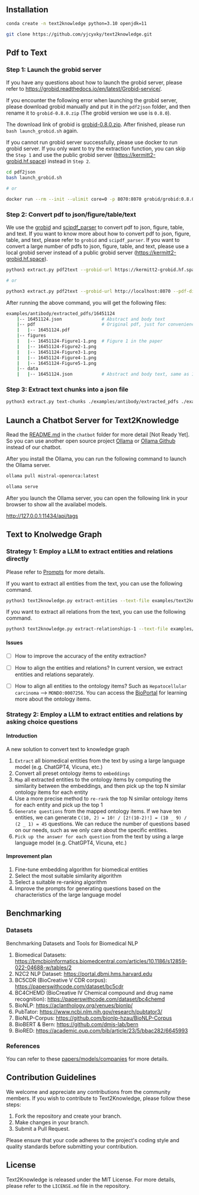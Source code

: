 ## Installation

```bash
conda create -n text2knowledge python=3.10 openjdk=11

git clone https://github.com/yjcyxky/text2knowledge.git
```

## Pdf to Text
### Step 1: Launch the grobid server

If you have any questions about how to launch the grobid server, please refer to https://grobid.readthedocs.io/en/latest/Grobid-service/.

If you encounter the following error when launching the grobid server, please download grobid manually and put it in the `pdf2json` folder, and then rename it to `grobid-0.8.0.zip` (The grobid version we use is `0.8.0`).

The download link of grobid is [grobid-0.8.0.zip](https://github.com/kermitt2/grobid/archive/refs/tags/grobid-0.8.0.zip). After finished, please run `bash launch_grobid.sh` again.

If you cannot run grobid server successfully, please use docker to run grobid server. If you only want to try the extraction function, you can skip the `Step 1` and use the public grobid server (https://kermitt2-grobid.hf.space) instead in `Step 2`.

```bash
cd pdf2json
bash launch_grobid.sh

# or

docker run --rm --init --ulimit core=0 -p 8070:8070 grobid/grobid:0.8.0
```

### Step 2: Convert pdf to json/figure/table/text

We use the [grobid](https://github.com/kermitt2/grobid) and [scipdf_parser](git+https://github.com/titipata/scipdf_parser) to convert pdf to json, figure, table, and text. If you want to know more about how to convert pdf to json, figure, table, and text, please refer to `grobid` and `scipdf_parser`. If you want to convert a large number of pdfs to json, figure, table, and text, please use a local grobid server instead of a public grobid server (https://kermitt2-grobid.hf.space).

```bash
python3 extract.py pdf2text --grobid-url https://kermitt2-grobid.hf.space --pdf-dir ./examples/antibody/pdfs --output-dir ./examples/antibody/extracted_pdfs/

# or 

python3 extract.py pdf2text --grobid-url http://localhost:8070 --pdf-dir ./examples/antibody/pdfs --output-dir ./examples/antibody/extracted_pdfs/
```

After running the above command, you will get the following files:

```bash
examples/antibody/extracted_pdfs/16451124
    |-- 16451124.json               # Abstract and body text
    |-- pdf                         # Original pdf, just for convenience
    |   |-- 16451124.pdf
    |-- figures
    |   |-- 16451124-Figure1-1.png  # Figure 1 in the paper
    |   |-- 16451124-Figure2-1.png
    |   |-- 16451124-Figure3-1.png
    |   |-- 16451124-Figure4-1.png
    |   |-- 16451124-Figure5-1.png
    |-- data
    |   |-- 16451124.json           # Abstract and body text, same as 16451124.json, just for convenience
```

### Step 3: Extract text chunks into a json file

```bash
python3 extract.py text-chunks ./examples/antibody/extracted_pdfs ./examples/antibody/antibody.json
```

## Launch a Chatbot Server for Text2Knowledge

Read the [README.md](chatbot/README.md) in the `chatbot` folder for more detail [Not Ready Yet]. So you can use another open source project [Ollama](https://ollama.ai/) or [Ollama Github](https://github.com/jmorganca/ollama) instead of our chatbot.

After you install the Ollama, you can run the following command to launch the Ollama server.

```bash
ollama pull mistral-openorca:latest

ollama serve
```

After you launch the Ollama server, you can open the following link in your browser to show all the availabel models.

http://127.0.0.1:11434/api/tags


## Text to Knolwedge Graph
### Strategy 1: Employ a LLM to extract entities and relations directly

Please refer to [Prompts](./text2knowledge/prompt_template.py) for more details.

If you want to extract all entities from the text, you can use the following command.

```bash
python3 text2knowledge.py extract-entities --text-file examples/text2knowledge/abstract.txt --output-file examples/text2knowledge/entities.json --model-name mistral:latest
```

If you want to extract all relations from the text, you can use the following command.

```bash
python3 text2knowledge.py extract-relationships-1 --text-file examples/text2knowledge/abstract.txt --output-file examples/text2knowledge/relationships.json --model-name mistral:latest
```

#### Issues

- [ ] How to improve the accuracy of the entity extraction?

- [ ] How to align the entities and relations? In current version, we extract entities and relations separately.

- [ ] How to align all entities to the ontology items? Such as `Hepatocellular carcinoma` --> `MONDO:0007256`. You can access the [BioPortal](https://bioportal.bioontology.org/) for learning more about the ontology items.


### Strategy 2: Employ a LLM to extract entities and relations by asking choice questions

#### Introduction

A new solution to convert text to knowledge graph

1. `Extract` all biomedical entities from the text by using a large language model (e.g. ChatGPT4, Vicuna, etc.)
2. Convert all preset ontology items to `embeddings`
3. `Map` all extracted entities to the ontology items by computing the similarity between the embeddings, and then pick up the top N similar ontology items for each entity
4. Use a more precise method to `re-rank` the top N similar ontology items for each entity and pick up the top 1
5. `Generate questions` from the mapped ontology items. If we have ten entities, we can generate `C(10, 2) = 10! / [2!(10-2)!] = (10 _ 9) / (2 _ 1) = 45` questions. We can reduce the number of questions based on our needs, such as we only care about the specific entities.
6. `Pick up the answer for each question` from the text by using a large language model (e.g. ChatGPT4, Vicuna, etc.)

#### Improvement plan

1. Fine-tune embedding algorithm for biomedical entities
2. Select the most suitable similarity algorithm
3. Select a suitable re-ranking algorithm
4. Improve the prompts for generating questions based on the characteristics of the large language model

## Benchmarking

### Datasets

Benchmarking Datasets and Tools for Biomedical NLP

1. Biomedical Datasets: https://bmcbioinformatics.biomedcentral.com/articles/10.1186/s12859-022-04688-w/tables/2
2. N2C2 NLP Dataset: https://portal.dbmi.hms.harvard.edu
3. BC5CDR (BioCreative V CDR corpus): https://paperswithcode.com/dataset/bc5cdr
4. BC4CHEMD (BioCreative IV Chemical compound and drug name recognition): https://paperswithcode.com/dataset/bc4chemd
5. BioNLP: https://aclanthology.org/venues/bionlp/
6. PubTator: https://www.ncbi.nlm.nih.gov/research/pubtator3/
7. BioNLP-Corpus: https://github.com/bionlp-hzau/BioNLP-Corpus
8. BioBERT & Bern: https://github.com/dmis-lab/bern
9. BioRED: https://academic.oup.com/bib/article/23/5/bbac282/6645993

### References

You can refer to these [papers/models/companies](./REFERENCES.md) for more details.

## Contribution Guidelines

We welcome and appreciate any contributions from the community members. If you wish to contribute to Text2Knowledge, please follow these steps:

1. Fork the repository and create your branch.
2. Make changes in your branch.
3. Submit a Pull Request.

Please ensure that your code adheres to the project's coding style and quality standards before submitting your contribution.

## License

Text2Knowledge is released under the MIT License. For more details, please refer to the `LICENSE.md` file in the repository.
